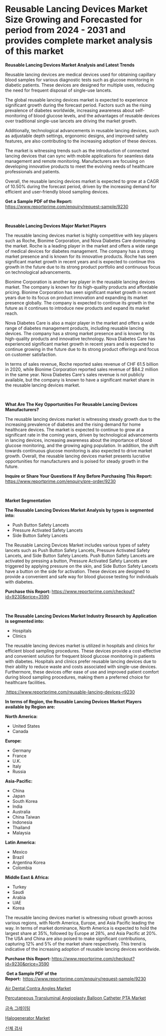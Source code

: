 <p><h1>Reusable Lancing Devices Market Size Growing and Forecasted for period from 2024 - 2031 and provides complete market analysis of this market</h1></p><p><strong>Reusable Lancing Devices Market Analysis and Latest Trends</strong></p>
<p><p>Reusable lancing devices are medical devices used for obtaining capillary blood samples for various diagnostic tests such as glucose monitoring in diabetic patients. These devices are designed for multiple uses, reducing the need for frequent disposal of single-use lancets.</p><p>The global reusable lancing devices market is expected to experience significant growth during the forecast period. Factors such as the rising prevalence of diabetes worldwide, increasing awareness about self-monitoring of blood glucose levels, and the advantages of reusable devices over traditional single-use lancets are driving the market growth.</p><p>Additionally, technological advancements in reusable lancing devices, such as adjustable depth settings, ergonomic designs, and improved safety features, are also contributing to the increasing adoption of these devices.</p><p>The market is witnessing trends such as the introduction of connected lancing devices that can sync with mobile applications for seamless data management and remote monitoring. Manufacturers are focusing on developing innovative products to meet the evolving needs of healthcare professionals and patients.</p><p>Overall, the reusable lancing devices market is expected to grow at a CAGR of 10.50% during the forecast period, driven by the increasing demand for efficient and user-friendly blood sampling devices.</p></p>
<p><strong>Get a Sample PDF of the Report:&nbsp;</strong> <a href="https://www.reportprime.com/enquiry/request-sample/9230">https://www.reportprime.com/enquiry/request-sample/9230</a></p>
<p>&nbsp;</p>
<p><strong>Reusable Lancing Devices Major Market Players</strong></p>
<p><p>The reusable lancing devices market is highly competitive with key players such as Roche, Bionime Corporation, and Nova Diabetes Care dominating the market. Roche is a leading player in the market and offers a wide range of medical devices for diabetes management. The company has a strong market presence and is known for its innovative products. Roche has seen significant market growth in recent years and is expected to continue this growth in the future due to its strong product portfolio and continuous focus on technological advancements.</p><p>Bionime Corporation is another key player in the reusable lancing devices market. The company is known for its high-quality products and affordable pricing. Bionime Corporation has seen significant market growth in recent years due to its focus on product innovation and expanding its market presence globally. The company is expected to continue its growth in the future as it continues to introduce new products and expand its market reach.</p><p>Nova Diabetes Care is also a major player in the market and offers a wide range of diabetes management products, including reusable lancing devices. The company has a strong market presence and is known for its high-quality products and innovative technology. Nova Diabetes Care has experienced significant market growth in recent years and is expected to continue growing in the future due to its strong product offerings and focus on customer satisfaction.</p><p>In terms of sales revenue, Roche reported sales revenue of CHF 61.5 billion in 2020, while Bionime Corporation reported sales revenue of $84.2 million in the same year. Nova Diabetes Care's sales revenue is not publicly available, but the company is known to have a significant market share in the reusable lancing devices market.</p></p>
<p>&nbsp;</p>
<p><strong>What Are The Key Opportunities For Reusable Lancing Devices Manufacturers?</strong></p>
<p><p>The reusable lancing devices market is witnessing steady growth due to the increasing prevalence of diabetes and the rising demand for home healthcare devices. The market is expected to continue to grow at a significant rate in the coming years, driven by technological advancements in lancing devices, increasing awareness about the importance of blood glucose monitoring, and the growing aging population. In addition, the shift towards continuous glucose monitoring is also expected to drive market growth. Overall, the reusable lancing devices market presents lucrative opportunities for manufacturers and is poised for steady growth in the future.</p></p>
<p><strong>Inquire or Share Your Questions If Any Before Purchasing This Report:</strong> <a href="https://www.reportprime.com/enquiry/pre-order/9230">https://www.reportprime.com/enquiry/pre-order/9230</a></p>
<p>&nbsp;</p>
<p><strong>Market Segmentation</strong></p>
<p><strong>The Reusable Lancing Devices Market Analysis by types is segmented into:</strong></p>
<p><ul><li>Push Button Safety Lancets</li><li>Pressure Activated Safety Lancets</li><li>Side Button Safety Lancets</li></ul></p>
<p><p>The Reusable Lancing Devices Market includes various types of safety lancets such as Push Button Safety Lancets, Pressure Activated Safety Lancets, and Side Button Safety Lancets. Push Button Safety Lancets are activated by pressing a button, Pressure Activated Safety Lancets are triggered by applying pressure on the skin, and Side Button Safety Lancets have a button on the side for activation. These devices are designed to provide a convenient and safe way for blood glucose testing for individuals with diabetes.</p></p>
<p><strong>Purchase this Report:&nbsp;</strong><a href="https://www.reportprime.com/checkout?id=9230&price=3590">https://www.reportprime.com/checkout?id=9230&price=3590</a></p>
<p>&nbsp;</p>
<p><strong>The Reusable Lancing Devices Market Industry Research by Application is segmented into:</strong></p>
<p><ul><li>Hospitals</li><li>Clinics</li></ul></p>
<p><p>The reusable lancing devices market is utilized in hospitals and clinics for efficient blood sampling procedures. These devices provide a cost-effective and convenient solution for frequent blood glucose monitoring in patients with diabetes. Hospitals and clinics prefer reusable lancing devices due to their ability to reduce waste and costs associated with single-use devices. Furthermore, these devices offer ease of use and improved patient comfort during blood sampling procedures, making them a preferred choice for healthcare facilities.</p></p>
<p><a href="https://www.reportprime.com/reusable-lancing-devices-r9230">&nbsp;https://www.reportprime.com/reusable-lancing-devices-r9230</a></p>
<p><strong>In terms of Region, the Reusable Lancing Devices Market Players available by Region are:</strong></p>
<p>
    <p> <strong> North America: </strong>
        <ul>
            <li>United States</li>
            <li>Canada</li>
        </ul>
        </p> 
    <p> <strong> Europe: </strong>
        <ul>
            <li>Germany</li>
            <li>France</li>
            <li>U.K.</li>
            <li>Italy</li>
            <li>Russia</li>
        </ul>
        </p> 
    <p> <strong> Asia-Pacific: </strong>
        <ul>
            <li>China</li>
            <li>Japan</li>
            <li>South Korea</li>
            <li>India</li>
            <li>Australia</li>
            <li>China Taiwan</li>
            <li>Indonesia</li>
            <li>Thailand</li>
            <li>Malaysia</li>
        </ul>
        </p> 
    <p> <strong> Latin America: </strong>
        <ul>
            <li>Mexico</li>
            <li>Brazil</li>
            <li>Argentina Korea</li>
            <li>Colombia</li>
        </ul>
        </p> 
    <p> <strong> Middle East & Africa: </strong>
        <ul>
            <li>Turkey</li>
            <li>Saudi</li>
            <li>Arabia</li>
            <li>UAE</li>
            <li>Korea</li>
        </ul>
    </p>
    </p>
<p><p>The reusable lancing devices market is witnessing robust growth across various regions, with North America, Europe, and Asia Pacific leading the way. In terms of market dominance, North America is expected to hold the largest share at 35%, followed by Europe at 28%, and Asia Pacific at 20%. The USA and China are also poised to make significant contributions, capturing 12% and 5% of the market share respectively. This trend is indicative of the increasing adoption of reusable lancing devices worldwide.</p></p>
<p><strong>Purchase this Report: </strong><a href="https://www.reportprime.com/checkout?id=9230&price=3590">https://www.reportprime.com/checkout?id=9230&price=3590</a></p>
<p>&nbsp;<strong>Get a Sample PDF of the Report:&nbsp;&nbsp;</strong><a href="https://www.reportprime.com/enquiry/request-sample/9230">https://www.reportprime.com/enquiry/request-sample/9230</a></p>
<p><strong></strong></p>
<p><p><a href="https://github.com/derrinmiltonellis35gcl/Market-Research-Report-List-2/blob/main/air-dental-contra-angles-market.md">Air Dental Contra Angles Market</a></p><p><a href="https://github.com/Sherrillcrooksxa8i18ucf2m/Market-Research-Report-List-2/blob/main/percutaneous-transluminal-angioplasty-balloon-catheter-pta-market.md">Percutaneous Transluminal Angioplasty Balloon Catheter PTA Market</a></p><p><a href="https://github.com/fredrickeglers/Market-Research-Report-List-2/blob/main/866369273685.md">금속 그레이팅</a></p><p><a href="https://issuu.com/reportprime-2/docs/halogenerator-market-size-2030.pptx">Halogenerator Market</a></p><p><a href="https://github.com/RichardLueilwitz787/Market-Research-Report-List-1/blob/main/145921573686.md">신체 검사</a></p></p>